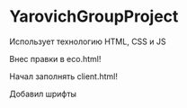 # YarovichGroupProject
Использует технологию HTML, CSS и JS

Внес правки в eco.html!

Начал заполнять client.html!

Добавил шрифты 
